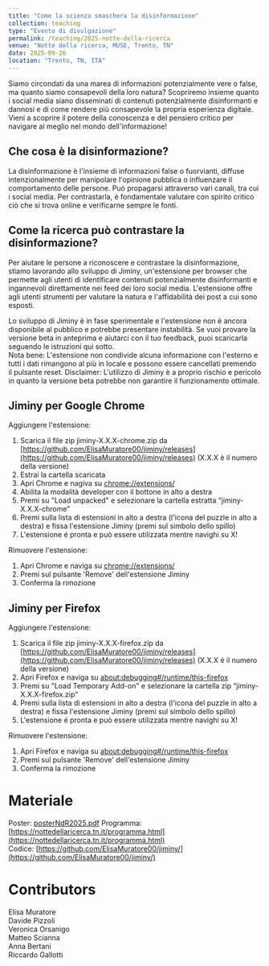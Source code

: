 ```yaml
---
title: "Come la scienza smaschera la disinformazione"
collection: teaching
type: "Evento di divulgazione"
permalink: /teaching/2025-notte-della-ricerca
venue: "Notte della ricerca, MUSE, Trento, TN"
date: 2025-09-26
location: "Trento, TN, ITA"
---
```



Siamo circondati da una marea di informazioni potenzialmente vere o false, ma quanto siamo consapevoli della loro natura? Scopriremo insieme quanto i social media siano disseminati di contenuti potenzialmente disinformanti e dannosi e di come rendere più consapevole la propria esperienza digitale. Vieni a scoprire il potere della conoscenza e del pensiero critico per navigare al meglio nel mondo dell'informazione!


Che cosa è la disinformazione?
------
La disinformazione è l'insieme di informazioni false o fuorvianti, diffuse intenzionalmente per manipolare l'opinione pubblica o influenzare il comportamento delle persone. Può propagarsi attraverso vari canali, tra cui i social media. Per contrastarla, è fondamentale valutare con spirito critico ciò che si trova online e verificarne sempre le fonti.

Come la ricerca può contrastare la disinformazione?
------
Per aiutare le persone a riconoscere e contrastare la disinformazione, stiamo lavorando allo sviluppo di Jiminy, un'estensione per browser che permette agli utenti di identificare contenuti potenzialmente disinformanti e ingannevoli direttamente nei feed dei loro social media.
L'estensione offre agli utenti strumenti per valutare la natura e l'affidabilità dei post a cui sono esposti.

Lo sviluppo di Jiminy è in fase sperimentale e l'estensione non è ancora disponibile al pubblico e potrebbe presentare instabilità. Se vuoi provare la versione beta in anteprima e aiutarci con il tuo feedback, puoi scaricarla seguendo le istruzioni qui sotto.  
Nota bene: L'estensione non condivide alcuna informazione con l'esterno e tutti i dati rimangono al più in locale e possono essere cancellati premendo il pulsante reset. 
Disclaimer: L'utilizzo di Jiminy è a proprio rischio e pericolo in quanto la versione beta potrebbe non garantire il funzionamento ottimale.

Jiminy per Google Chrome
------

Aggiungere l'estensione:
1. Scarica il file zip jiminy-X.X.X-chrome.zip da [https://github.com/ElisaMuratore00/jiminy/releases](https://github.com/ElisaMuratore00/jiminy/releases) (X.X.X è il numero della versione)
2. Estrai la cartella scaricata
3. Apri Chrome e nagiva su [chrome://extensions/](chrome://extensions/) 
4. Abilita la modalità developer con il bottone in alto a destra
5. Premi su "Load unpacked" e selezionare la cartella estratta “jiminy-X.X.X-chrome”
7. Premi sulla lista di estensioni in alto a destra (l'icona del puzzle in alto a destra) e fissa l'estensione Jiminy (premi sul simbolo dello spillo)
8. L'estensione é pronta e può essere utilizzata mentre navighi su X!

Rimuovere l'estensione:
1. Apri Chrome e naviga su [chrome://extensions/](chrome://extensions/) 
2. Premi sul pulsante 'Remove' dell'estensione Jiminy
3. Conferma la rimozione


Jiminy per Firefox
------

Aggiungere l'estensione:
1. Scarica il file zip jiminy-X.X.X-firefox.zip da [https://github.com/ElisaMuratore00/jiminy/releases](https://github.com/ElisaMuratore00/jiminy/releases) (X.X.X é il numero della versione)
3. Apri Firefox e naviga su [about:debugging#/runtime/this-firefox](about:debugging#/runtime/this-firefox) 
5. Premi su "Load Temporary Add-on" e selezionare la cartella zip “jiminy-X.X.X-firefox.zip”
7. Premi sulla lista di estensioni in alto a destra (l'icona del puzzle in alto a destra) e fissa l'estensione Jiminy (premi sul simbolo dello spillo)
8. L'estensione é pronta e può essere utilizzata mentre navighi su X!

Rimuovere l'estensione:
1. Apri Firefox e naviga su [about:debugging#/runtime/this-firefox](about:debugging#/runtime/this-firefox) 
2. Premi sul pulsante 'Remove' dell'estensione Jiminy
3. Conferma la rimozione


Materiale
======

Poster: [posterNdR2025.pdf](../files/posterNdR2025.pdf)
Programma: [https://nottedellaricerca.tn.it/programma.html](https://nottedellaricerca.tn.it/programma.html)  
Codice: [https://github.com/ElisaMuratore00/jiminy/](https://github.com/ElisaMuratore00/jiminy/)


Contributors
======
Elisa Muratore  
Davide Pizzoli  
Veronica Orsanigo  
Matteo Scianna  
Anna Bertani  
Riccardo Gallotti
